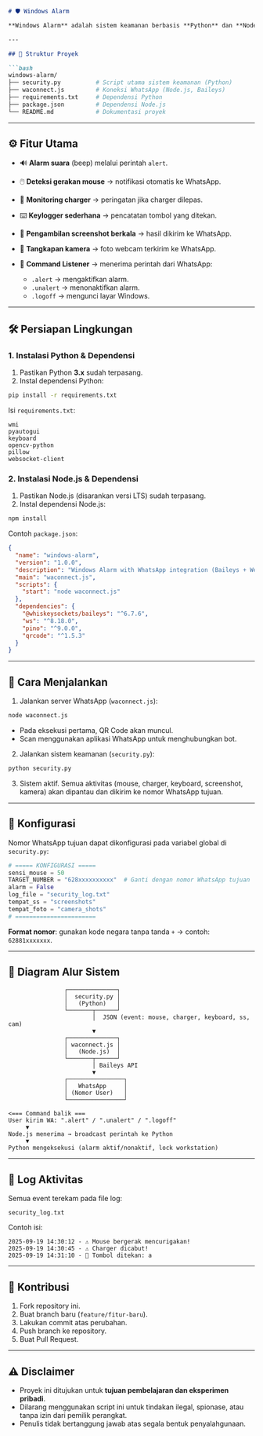 ````markdown
# 🛡️ Windows Alarm

**Windows Alarm** adalah sistem keamanan berbasis **Python** dan **Node.js** yang dirancang untuk mendeteksi aktivitas mencurigakan pada perangkat (gerakan mouse, pencabutan charger, aktivitas keyboard, pengambilan screenshot, hingga tangkapan kamera) dan mengirimkan notifikasi secara otomatis ke **WhatsApp** melalui koneksi WebSocket.

---

## 📂 Struktur Proyek

```bash
windows-alarm/
├── security.py          # Script utama sistem keamanan (Python)
├── waconnect.js         # Koneksi WhatsApp (Node.js, Baileys)
├── requirements.txt     # Dependensi Python
├── package.json         # Dependensi Node.js
└── README.md            # Dokumentasi proyek
````

---

## ⚙️ Fitur Utama

* 🔊 **Alarm suara** (beep) melalui perintah `alert`.
* 🖱️ **Deteksi gerakan mouse** → notifikasi otomatis ke WhatsApp.
* 🔌 **Monitoring charger** → peringatan jika charger dilepas.
* ⌨️ **Keylogger sederhana** → pencatatan tombol yang ditekan.
* 📸 **Pengambilan screenshot berkala** → hasil dikirim ke WhatsApp.
* 🎥 **Tangkapan kamera** → foto webcam terkirim ke WhatsApp.
* 💬 **Command Listener** → menerima perintah dari WhatsApp:

  * `.alert` → mengaktifkan alarm.
  * `.unalert` → menonaktifkan alarm.
  * `.logoff` → mengunci layar Windows.

---

## 🛠️ Persiapan Lingkungan

### 1. Instalasi Python & Dependensi

1. Pastikan Python **3.x** sudah terpasang.
2. Instal dependensi Python:

```bash
pip install -r requirements.txt
```

Isi `requirements.txt`:

```text
wmi
pyautogui
keyboard
opencv-python
pillow
websocket-client
```

### 2. Instalasi Node.js & Dependensi

1. Pastikan Node.js (disarankan versi LTS) sudah terpasang.
2. Instal dependensi Node.js:

```bash
npm install
```

Contoh `package.json`:

```json
{
  "name": "windows-alarm",
  "version": "1.0.0",
  "description": "Windows Alarm with WhatsApp integration (Baileys + WebSocket)",
  "main": "waconnect.js",
  "scripts": {
    "start": "node waconnect.js"
  },
  "dependencies": {
    "@whiskeysockets/baileys": "^6.7.6",
    "ws": "^8.18.0",
    "pino": "^9.0.0",
    "qrcode": "^1.5.3"
  }
}
```

---

## 🚀 Cara Menjalankan

1. Jalankan server WhatsApp (`waconnect.js`):

```bash
node waconnect.js
```

* Pada eksekusi pertama, QR Code akan muncul.
* Scan menggunakan aplikasi WhatsApp untuk menghubungkan bot.

2. Jalankan sistem keamanan (`security.py`):

```bash
python security.py
```

3. Sistem aktif. Semua aktivitas (mouse, charger, keyboard, screenshot, kamera) akan dipantau dan dikirim ke nomor WhatsApp tujuan.

---

## 📌 Konfigurasi

Nomor WhatsApp tujuan dapat dikonfigurasi pada variabel global di `security.py`:

```python
# ===== KONFIGURASI =====
sensi_mouse = 50
TARGET_NUMBER = "628xxxxxxxxxx"  # Ganti dengan nomor WhatsApp tujuan
alarm = False
log_file = "security_log.txt"
tempat_ss = "screenshots"
tempat_foto = "camera_shots"
# =======================
```

**Format nomor**: gunakan kode negara tanpa tanda `+` → contoh: `62881xxxxxxx`.

---

## 🔄 Diagram Alur Sistem

```text
                ┌──────────────┐
                │  security.py │
                │   (Python)   │
                └───────┬──────┘
                        │  JSON (event: mouse, charger, keyboard, ss, cam)
                        ▼
                ┌──────────────┐
                │ waconnect.js │
                │   (Node.js)  │
                └───────┬──────┘
                        │ Baileys API
                        ▼
                ┌────────────────┐
                │   WhatsApp     │
                │ (Nomor User)   │
                └────────────────┘

<=== Command balik ===
User kirim WA: ".alert" / ".unalert" / ".logoff"
     ▼
Node.js menerima → broadcast perintah ke Python
     ▼
Python mengeksekusi (alarm aktif/nonaktif, lock workstation)
```

---

## 📄 Log Aktivitas

Semua event terekam pada file log:

```text
security_log.txt
```

Contoh isi:

```text
2025-09-19 14:30:12 - ⚠️ Mouse bergerak mencurigakan!
2025-09-19 14:30:45 - ⚠️ Charger dicabut!
2025-09-19 14:31:10 - 🛑 Tombol ditekan: a
```

---

## 🧩 Kontribusi

1. Fork repository ini.
2. Buat branch baru (`feature/fitur-baru`).
3. Lakukan commit atas perubahan.
4. Push branch ke repository.
5. Buat Pull Request.

---

## ⚠️ Disclaimer

* Proyek ini ditujukan untuk **tujuan pembelajaran dan eksperimen pribadi**.
* Dilarang menggunakan script ini untuk tindakan ilegal, spionase, atau tanpa izin dari pemilik perangkat.
* Penulis tidak bertanggung jawab atas segala bentuk penyalahgunaan.

```
```
